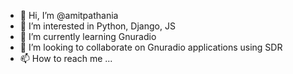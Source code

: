 - 👋 Hi, I’m @amitpathania
- 👀 I’m interested in Python, Django, JS
- 🌱 I’m currently learning Gnuradio
- 💞️ I’m looking to collaborate on Gnuradio applications using SDR
- 📫 How to reach me ...

<!---
amitpathania/amitpathania is a ✨ special ✨ repository because its `README.md` (this file) appears on your GitHub profile.
You can click the Preview link to take a look at your changes.
--->
